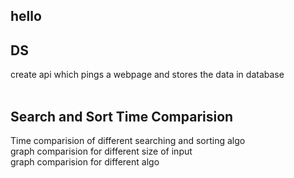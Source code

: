 ## hello

<p>
<h2>DS</h2>
create api which pings a webpage and stores the data in database
</br>
</br>

<h2>Search and Sort Time Comparision</h2>
Time comparision of different searching and sorting algo <br>
graph comparision for different size of input <br>
graph comparision for different algo

</p>
